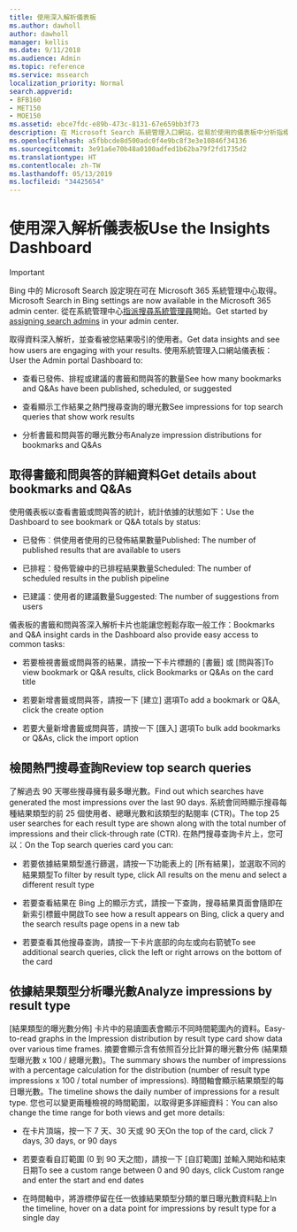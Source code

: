 ```yaml
---
title: 使用深入解析儀表板
ms.author: dawholl
author: dawholl
manager: kellis
ms.date: 9/11/2018
ms.audience: Admin
ms.topic: reference
ms.service: mssearch
localization_priority: Normal
search.appverid:
- BFB160
- MET150
- MOE150
ms.assetid: ebce7fdc-e89b-473c-8131-67e659bb3f73
description: 在 Microsoft Search 系統管理入口網站，從易於使用的儀表板中分析指標並管理內容
ms.openlocfilehash: a5fbbcde8d500adc0f4e9bc8f3e3e10846f34136
ms.sourcegitcommit: 3e91a6e70b48a0100adfed1b62ba79f2fd1735d2
ms.translationtype: HT
ms.contentlocale: zh-TW
ms.lasthandoff: 05/13/2019
ms.locfileid: "34425654"
---
```

# <a name="use-the-insights-dashboard"></a><span data-ttu-id="1a1fa-103">使用深入解析儀表板</span><span class="sxs-lookup"><span data-stu-id="1a1fa-103">Use the Insights Dashboard</span></span>

> [!IMPORTANT]
> <span data-ttu-id="1a1fa-104">Bing 中的 Microsoft Search 設定現在可在 Microsoft 365 系統管理中心取得。</span><span class="sxs-lookup"><span data-stu-id="1a1fa-104">Microsoft Search in Bing settings are now available in the Microsoft 365 admin center.</span></span> <span data-ttu-id="1a1fa-105">從在系統管理中心[指派搜尋系統管理員](https://docs.microsoft.com/zh-TW/microsoftsearch/setup-microsoft-search#step-2-assign-search-admin-and-search-editor)開始。</span><span class="sxs-lookup"><span data-stu-id="1a1fa-105">Get started by [assigning search admins](https://docs.microsoft.com/en-us/microsoftsearch/setup-microsoft-search#step-2-assign-search-admin-and-search-editor) in your admin center.</span></span>
    
<span data-ttu-id="1a1fa-106">取得資料深入解析，並查看被您結果吸引的使用者。</span><span class="sxs-lookup"><span data-stu-id="1a1fa-106">Get data insights and see how users are engaging with your results.</span></span> <span data-ttu-id="1a1fa-107">使用系統管理入口網站儀表板：</span><span class="sxs-lookup"><span data-stu-id="1a1fa-107">User the Admin portal Dashboard to:</span></span>
  
- <span data-ttu-id="1a1fa-108">查看已發佈、排程或建議的書籤和問與答的數量</span><span class="sxs-lookup"><span data-stu-id="1a1fa-108">See how many bookmarks and Q&As have been published, scheduled, or suggested</span></span>
    
- <span data-ttu-id="1a1fa-109">查看顯示工作結果之熱門搜尋查詢的曝光數</span><span class="sxs-lookup"><span data-stu-id="1a1fa-109">See impressions for top search queries that show work results</span></span>
    
- <span data-ttu-id="1a1fa-110">分析書籤和問與答的曝光數分布</span><span class="sxs-lookup"><span data-stu-id="1a1fa-110">Analyze impression distributions for bookmarks and Q&As</span></span>
    
## <a name="get-details-about-bookmarks-and-qas"></a><span data-ttu-id="1a1fa-111">取得書籤和問與答的詳細資料</span><span class="sxs-lookup"><span data-stu-id="1a1fa-111">Get details about bookmarks and Q&As</span></span>

<span data-ttu-id="1a1fa-112">使用儀表板以查看書籤或問與答的統計，統計依據的狀態如下：</span><span class="sxs-lookup"><span data-stu-id="1a1fa-112">Use the Dashboard to see bookmark or Q&A totals by status:</span></span>
  
- <span data-ttu-id="1a1fa-113">已發佈︰供使用者使用的已發佈結果數量</span><span class="sxs-lookup"><span data-stu-id="1a1fa-113">Published: The number of published results that are available to users</span></span>
    
- <span data-ttu-id="1a1fa-114">已排程：發佈管線中的已排程結果數量</span><span class="sxs-lookup"><span data-stu-id="1a1fa-114">Scheduled: The number of scheduled results in the publish pipeline</span></span>
    
- <span data-ttu-id="1a1fa-115">已建議：使用者的建議數量</span><span class="sxs-lookup"><span data-stu-id="1a1fa-115">Suggested: The number of suggestions from users</span></span>
    
<span data-ttu-id="1a1fa-116">儀表板的書籤和問與答深入解析卡片也能讓您輕鬆存取一般工作：</span><span class="sxs-lookup"><span data-stu-id="1a1fa-116">Bookmarks and Q&A insight cards in the Dashboard also provide easy access to common tasks:</span></span>
  
- <span data-ttu-id="1a1fa-117">若要檢視書籤或問與答的結果，請按一下卡片標題的 [書籤] 或 [問與答]</span><span class="sxs-lookup"><span data-stu-id="1a1fa-117">To view bookmark or Q&A results, click Bookmarks or Q&As on the card title</span></span>
    
- <span data-ttu-id="1a1fa-118">若要新增書籤或問與答，請按一下 [建立] 選項</span><span class="sxs-lookup"><span data-stu-id="1a1fa-118">To add a bookmark or Q&A, click the create option</span></span>
    
- <span data-ttu-id="1a1fa-119">若要大量新增書籤或問與答，請按一下 [匯入] 選項</span><span class="sxs-lookup"><span data-stu-id="1a1fa-119">To bulk add bookmarks or Q&As, click the import option</span></span>
    
## <a name="review-top-search-queries"></a><span data-ttu-id="1a1fa-120">檢閱熱門搜尋查詢</span><span class="sxs-lookup"><span data-stu-id="1a1fa-120">Review top search queries</span></span>

<span data-ttu-id="1a1fa-121">了解過去 90 天哪些搜尋擁有最多曝光數。</span><span class="sxs-lookup"><span data-stu-id="1a1fa-121">Find out which searches have generated the most impressions over the last 90 days.</span></span> <span data-ttu-id="1a1fa-122">系統會同時顯示搜尋每種結果類型的前 25 個使用者、總曝光數和該類型的點閱率 (CTR)。</span><span class="sxs-lookup"><span data-stu-id="1a1fa-122">The top 25 user searches for each result type are shown along with the total number of impressions and their click-through rate (CTR).</span></span> <span data-ttu-id="1a1fa-123">在熱門搜尋查詢卡片上，您可以：</span><span class="sxs-lookup"><span data-stu-id="1a1fa-123">On the Top search queries card you can:</span></span>
  
- <span data-ttu-id="1a1fa-124">若要依據結果類型進行篩選，請按一下功能表上的 [所有結果]，並選取不同的結果類型</span><span class="sxs-lookup"><span data-stu-id="1a1fa-124">To filter by result type, click All results on the menu and select a different result type</span></span>
    
- <span data-ttu-id="1a1fa-125">若要查看結果在 Bing 上的顯示方式，請按一下查詢，搜尋結果頁面會隨即在新索引標籤中開啟</span><span class="sxs-lookup"><span data-stu-id="1a1fa-125">To see how a result appears on Bing, click a query and the search results page opens in a new tab</span></span>
    
- <span data-ttu-id="1a1fa-126">若要查看其他搜尋查詢，請按一下卡片底部的向左或向右箭號</span><span class="sxs-lookup"><span data-stu-id="1a1fa-126">To see additional search queries, click the left or right arrows on the bottom of the card</span></span>
    
## <a name="analyze-impressions-by-result-type"></a><span data-ttu-id="1a1fa-127">依據結果類型分析曝光數</span><span class="sxs-lookup"><span data-stu-id="1a1fa-127">Analyze impressions by result type</span></span>

<span data-ttu-id="1a1fa-128">[結果類型的曝光數分佈] 卡片中的易讀圖表會顯示不同時間範圍內的資料。</span><span class="sxs-lookup"><span data-stu-id="1a1fa-128">Easy-to-read graphs in the Impression distribution by result type card show data over various time frames.</span></span> <span data-ttu-id="1a1fa-129">摘要會顯示含有依照百分比計算的曝光數分佈 (結果類型曝光數 x 100 / 總曝光數)。</span><span class="sxs-lookup"><span data-stu-id="1a1fa-129">The summary shows the number of impressions with a percentage calculation for the distribution (number of result type impressions x 100 / total number of impressions).</span></span> <span data-ttu-id="1a1fa-130">時間軸會顯示結果類型的每日曝光數。</span><span class="sxs-lookup"><span data-stu-id="1a1fa-130">The timeline shows the daily number of impressions for a result type.</span></span> <span data-ttu-id="1a1fa-131">您也可以變更兩種檢視的時間範圍，以取得更多詳細資料：</span><span class="sxs-lookup"><span data-stu-id="1a1fa-131">You can also change the time range for both views and get more details:</span></span>
  
- <span data-ttu-id="1a1fa-132">在卡片頂端，按一下 7 天、30 天或 90 天</span><span class="sxs-lookup"><span data-stu-id="1a1fa-132">On the top of the card, click 7 days, 30 days, or 90 days</span></span>
    
- <span data-ttu-id="1a1fa-133">若要查看自訂範圍 (0 到 90 天之間)，請按一下 [自訂範圍] 並輸入開始和結束日期</span><span class="sxs-lookup"><span data-stu-id="1a1fa-133">To see a custom range between 0 and 90 days, click Custom range and enter the start and end dates</span></span>
    
- <span data-ttu-id="1a1fa-134">在時間軸中，將游標停留在任一依據結果類型分類的單日曝光數資料點上</span><span class="sxs-lookup"><span data-stu-id="1a1fa-134">In the timeline, hover on a data point for impressions by result type for a single day</span></span>

  

